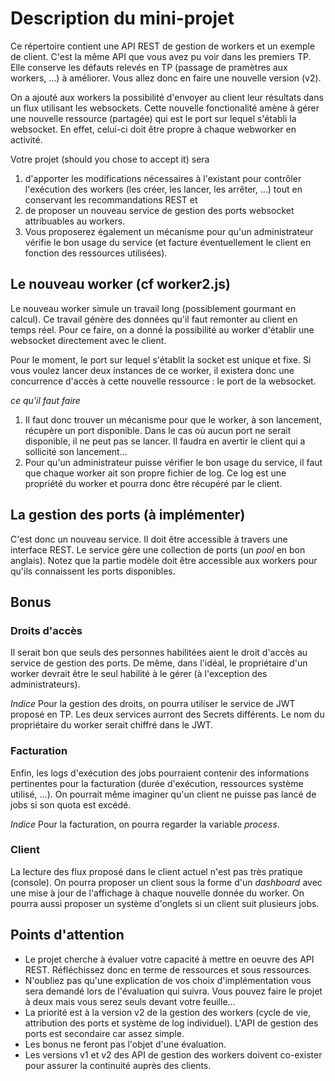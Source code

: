 # Description du mini-projet
Ce répertoire contient une API REST de gestion de workers et un exemple de client.
C'est la même API que vous avez pu voir dans les premiers TP. Elle conserve les défauts relevés en TP (passage de pramètres aux workers, ...) à améliorer. 
Vous allez donc en faire une nouvelle version (v2).

On a ajouté aux workers la possibilité d'envoyer au client leur résultats dans un flux utilisant les websockets. 
Cette nouvelle fonctionalité amène à gérer une nouvelle ressource (partagée) qui est le port sur lequel s'établi la websocket. En effet, celui-ci doit être propre à chaque webworker en activité.

Votre projet (should you chose to accept it) sera 
1) d'apporter les modifications nécessaires à l'existant pour contrôler l'exécution des workers (les créer, les lancer, les arrêter, ...)  tout en conservant les recommandations REST et 
2) de proposer un nouveau service de gestion des ports websocket attribuables au workers. 
3) Vous proposerez également un mécanisme pour qu'un administrateur vérifie le bon usage du service (et facture éventuellement le client en fonction des ressources utilisées).

## Le nouveau worker (cf worker2.js)
Le nouveau worker simule un travail long (possiblement gourmant en calcul). Ce travail génère des données qu'il faut remonter au client en temps réel. Pour ce faire, on a donné la possibilité au worker d'établir une websocket directement avec le client. 

Pour le moment, le port sur lequel s'établit la socket est unique et fixe. Si vous voulez lancer deux instances de ce worker, il existera donc une concurrence d'accès à cette nouvelle ressource : le port de la websocket.

_ce qu'il faut faire_ 
1) Il faut donc trouver un mécanisme pour que le worker, à son lancement, récupère un port disponible. Dans le cas où aucun port ne serait disponible, il ne peut pas se lancer. Il faudra en avertir le client qui a sollicité son lancement... 
2) Pour qu'un administrateur puisse vérifier le bon usage du service, il faut que chaque worker ait son propre fichier de log. Ce log est une propriété du worker et pourra donc être récupéré par le client. 


## La gestion des ports (à implémenter)
C'est donc un nouveau service. Il doit être accessible à travers une interface REST. 
Le service gère une collection de ports (un _pool_ en bon anglais).
Notez que la partie modèle doit être accessible aux workers pour qu'ils connaissent les ports disponibles.

## Bonus 
### Droits d'accès
Il serait bon que seuls des personnes habilitées aient le droit d'accès au service de gestion des ports.
De même, dans l'idéal, le propriétaire d'un worker devrait être le seul habilité à le gérer (à l'exception des administrateurs).

_Indice_ 
Pour la gestion des droits, on pourra utiliser le service de JWT proposé en TP. Les deux services aurront des Secrets différents. Le nom du propriétaire du worker serait chiffré dans le JWT.

### Facturation
Enfin, les logs d'exécution des jobs pourraient contenir des informations pertinentes pour la facturation (durée d'exécution, ressources système utilisé, ...). On pourrait même imaginer qu'un client ne puisse pas lancé de jobs si son quota est excédé. 

_Indice_
Pour la facturation, on pourra regarder la variable *process*. 

### Client 
La lecture des flux proposé dans le client actuel n'est pas très pratique (console). On pourra proposer un client sous la forme d'un _dashboard_ avec une mise à jour de l'affichage à chaque nouvelle donnée du worker. On pourra aussi proposer un système d'onglets si un client suit plusieurs jobs.

## Points d'attention
- Le projet cherche à évaluer votre capacité à mettre en oeuvre des API REST. Réfléchissez donc en terme de ressources et sous ressources.
- N'oubliez pas qu'une explication de vos choix d'implémentation vous sera demandé lors de l'évaluation qui suivra. Vous pouvez faire le projet à deux mais vous serez seuls devant votre feuille...
- La priorité est à la version v2 de la gestion des workers (cycle de vie, attribution des ports et système de log individuel). L'API de  gestion des ports est secondaire car assez simple. 
- Les bonus ne feront pas l'objet d'une évaluation.
- Les versions v1 et v2 des API de gestion des workers doivent co-exister pour assurer la continuité auprès des clients.